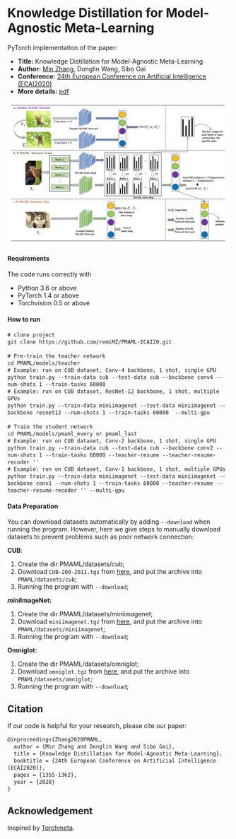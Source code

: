 # Knowledge Distillation for Model-Agnostic Meta-Learning
PyTorch implementation of the paper:
* **Title:** Knowledge Distillation for Model-Agnostic Meta-Learning
* **Author:** [Min Zhang](https://remimz.github.io/), Donglin Wang, Sibo Gai
* **Conference:** [24th European Conference on Artificial Intelligence (ECAI2020)](http://ecai2020.eu/)
* **More details:** [pdf](https://ecai2020.eu/papers/1264_paper.pdf)

![PMAML-framwork](./docs/PMAML-framwork.png)

#### Requirements
The code runs correctly with 
 * Python 3.6 or above
 * PyTorch 1.4 or above
 * Torchvision 0.5 or above

#### How to run
```
# clone project
git clone https://github.com/remiMZ/PMAML-ECAI20.git

# Pre-train the teacher network
cd PMAML/models/teacher
# Example: run on CUB dataset, Conv-4 backbone, 1 shot, single GPU
python train.py --train-data cub --test-data cub --backbone conv4 --num-shots 1 --train-tasks 60000 
# Example: run on CUB dataset, ResNet-12 backbone, 1 shot, multiple GPUs
python train.py --train-data miniimagenet --test-data miniimagenet --backbone resnet12 --num-shots 1 --train-tasks 60000  --multi-gpu

# Train the student network 
cd PMAML/models/pmaml_every or pmaml_last
# Example: run on CUB dataset, Conv-2 backbone, 1 shot, single GPU
python train.py --train-data cub --test-data cub --backbone conv2 --num-shots 1 --train-tasks 60000 --teacher-resume --teacher-resume-recoder ''
# Example: run on CUB dataset, Conv-1 backbone, 1 shot, multiple GPUs
python train.py --train-data miniimagenet --test-data miniimagenet --backbone conv1 --num-shots 1 --train-tasks 60000 --teacher-resume --teacher-resume-recoder '' --multi-gpu
```

#### Data Preparation
You can download datasets automatically by adding `--download` when running the program. However, here we give steps to manually download datasets to prevent problems such as poor network connection:

**CUB**:
1. Create the dir PMAML/datasets/cub;
2. Download `CUB-200-2011.tgz` from [here](https://drive.google.com/file/d/1hbzc_P1FuxMkcabkgn9ZKinBwW683j45/view), and put the archive into `PMAML/datasets/cub`;
3. Running the program with `--download`;

***mini*ImageNet:**
1. Create the dir PMAML/datasets/miniimagenet;
2. Download `miniimagenet.tgz` from [here](https://drive.google.com/file/d/16V_ZlkW4SsnNDtnGmaBRq2OoPmUOc5mY/view), and put the archive into `PMAML/datasets/miniimagenet`;
3. Running the program with `--download`;

**Omniglot:**
1. Create the dir PMAML/datasets/omniglot;
2. Download `omniglot.tgz` from [here](https://drive.google.com/file/d/1INlOTyPtnCJgm0hBVvtRLu5a0itk8bjs/view), and put the archive into `PMAML/datasets/omniglot`;
3. Running the program with `--download`;


## Citation
If our code is helpful for your research, please cite our paper:
```
@inproceedings{Zhang2020PMAML,
  author = {Min Zhang and Donglin Wang and Sibo Gai},
  title = {Knowledge Distillation for Model-Agnostic Meta-Learning},
  booktitle = {24th European Conference on Artificial Intelligence (ECAI2020)},
  pages = {1355-1362},
  year = {2020}
}
```

## Acknowledgement
Inspired by [Torchmeta](https://github.com/tristandeleu/pytorch-meta).


